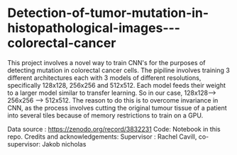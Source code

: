 # Detection-of-tumor-mutation-in-histopathological-images---colorectal-cancer

This project involves a novel way to train CNN's for the purposes of detecting mutation in colorectal cancer cells. The pipiline involves training 3 different architectures each with 3 models of different resolutions, specifically 128x128, 256x256 and 512x512. Each model feeds their weight to a larger model similar to transfer learning. So in our case, 128x128--> 256x256 --> 512x512. The reason to do this is to overcome invariance in CNN, as the process involves cutting the original tumour tissue of a patient into several tiles because of memory restrictions to train on a GPU.

Data source : https://zenodo.org/record/3832231
Code: Notebook in this repo.
Credits and acknowledgements: Supervisor : Rachel Cavill, co-supervisor: Jakob nicholas
